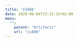 ```yaml
---
title: 'CS406'
date: 2020-06-04T23:15:33+02:00
menu:
  "":
    parent: "Artifacts"
    url: "cs406"
---
```

